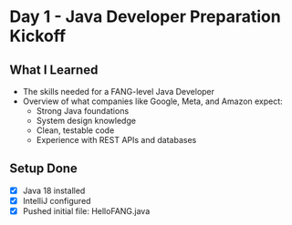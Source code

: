 # Day 1 - Java Developer Preparation Kickoff

## What I Learned

- The skills needed for a FANG-level Java Developer
- Overview of what companies like Google, Meta, and Amazon expect:
  - Strong Java foundations
  - System design knowledge
  - Clean, testable code
  - Experience with REST APIs and databases

## Setup Done
- [x] Java 18 installed
- [x] IntelliJ configured
- [x] Pushed initial file: HelloFANG.java